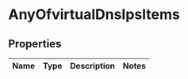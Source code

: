 # AnyOfvirtualDnsIpsItems

## Properties
Name | Type | Description | Notes
------------ | ------------- | ------------- | -------------
